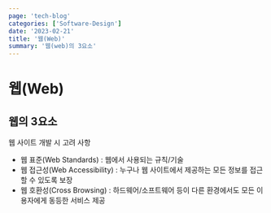 ```yaml
---
page: 'tech-blog'
categories: ['Software-Design']
date: '2023-02-21'
title: '웹(Web)'
summary: '웹(web)의 3요소'
---
```


# 웹(Web)

## 웹의 3요소

웹 사이트 개발 시 고려 사항

- 웹 표준(Web Standards) : 웹에서 사용되는 규칙/기술
- 웹 접근성(Web Accessibility) : 누구나 웹 사이트에서 제공하는 모든 정보를 접근할 수 있도록 보장
- 웹 호환성(Cross Browsing) : 하드웨어/소프트웨어 등이 다른 환경에서도 모든 이용자에게 동등한 서비스 제공
